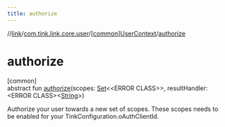 ```yaml
---
title: authorize
---
```

//[link](../../../index.html)/[com.tink.link.core.user](../index.html)/[[common]UserContext](index.html)/[authorize](authorize.html)



# authorize



[common]\
abstract fun [authorize](authorize.html)(scopes: [Set](https://kotlinlang.org/api/latest/jvm/stdlib/kotlin.collections/-set/index.html)&lt;&lt;ERROR CLASS&gt;&gt;, resultHandler: &lt;ERROR CLASS&gt;&lt;[String](https://kotlinlang.org/api/latest/jvm/stdlib/kotlin/-string/index.html)&gt;)



Authorize your user towards a new set of scopes. These scopes needs to be enabled for your TinkConfiguration.oAuthClientId.





